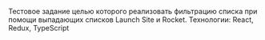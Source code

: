 Тестовое задание целью которого реализовать фильтрацию списка при помощи выпадающих списков Launch Site и Rocket.
Технологии: React, Redux, TypeScript
